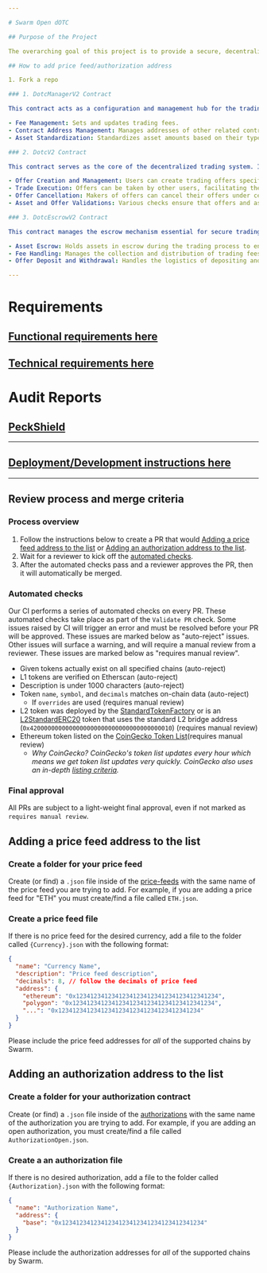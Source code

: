 ```yaml
---

# Swarm Open dOTC

## Purpose of the Project

The overarching goal of this project is to provide a secure, decentralized platform for trading various types of digital assets without needing a centralized authority. This approach enhances transparency, security, and trust among participants while also leveraging blockchain technology to automate many aspects of traditional OTC trading. By using smart contracts, the platform can reduce the risk of fraud, speed up transactions, and decrease the costs associated with trading, thereby making it accessible to a broader range of participants globally.

## How to add price feed/authorization address

1. Fork a repo

### 1. DotcManagerV2 Contract

This contract acts as a configuration and management hub for the trading platform, handling:

- Fee Management: Sets and updates trading fees.
- Contract Address Management: Manages addresses of other related contracts, such as the Dotc and Escrow contracts.
- Asset Standardization: Standardizes asset amounts based on their type and specific token standards to facilitate consistent and accurate trading operations.

### 2. DotcV2 Contract

This contract serves as the core of the decentralized trading system. It enables users to create, manage, and interact with trading offers in a decentralized manner. Key features include:

- Offer Creation and Management: Users can create trading offers specifying the assets they want to deposit and receive. Offers can be full or partial, catering to different trading needs.
- Trade Execution: Offers can be taken by other users, facilitating the exchange of assets according to the specified terms.
- Offer Cancellation: Makers of offers can cancel their offers under certain conditions, returning the deposited assets.
- Asset and Offer Validations: Various checks ensure that offers and assets meet specific criteria, preventing common errors such as zero amounts or invalid asset types.

### 3. DotcEscrowV2 Contract

This contract manages the escrow mechanism essential for secure trading:

- Asset Escrow: Holds assets in escrow during the trading process to ensure that they are only transferred upon successful trade completion.
- Fee Handling: Manages the collection and distribution of trading fees.
- Offer Deposit and Withdrawal: Handles the logistics of depositing and withdrawing assets for offers, ensuring that assets are only moved according to the rules of the platform.

---
```


# Requirements

## [Functional requirements here](docs/FunctionalRequirements)

## [Technical requirements here](docs/TechnicalRequirements/OpenDotc/v2)

# Audit Reports

## [PeckShield](docs/PeckShield-Audit-Report-dOTC-v1.0.pdf)

---

## [Deployment/Development instructions here](INSTRUCTIONS.md)

---

## Review process and merge criteria

### Process overview

1. Follow the instructions below to create a PR that would [Adding a price feed address to the list](#Adding-a-price-feed-address-to-the-list) or [Adding an authorization address to the list](#Adding-an-authorization-address-to-the-list).
2. Wait for a reviewer to kick off the [automated checks](#automated-checks).
3. After the automated checks pass and a reviewer approves the PR, then it will automatically be merged.

### Automated checks

Our CI performs a series of automated checks on every PR.
These automated checks take place as part of the `Validate PR` check.
Some issues raised by CI will trigger an error and must be resolved before your PR will be approved.
These issues are marked below as "auto-reject" issues.
Other issues will surface a warning, and will require a manual review from a reviewer.
These issues are marked below as "requires manual review".

- Given tokens actually exist on all specified chains (auto-reject)
- L1 tokens are verified on Etherscan (auto-reject)
- Description is under 1000 characters (auto-reject)
- Token `name`, `symbol`, and `decimals` matches on-chain data (auto-reject)
  - If `overrides` are used (requires manual review)
- L2 token was deployed by the [StandardTokenFactory](https://github.com/ethereum-optimism/optimism/blob/develop/packages/contracts/contracts/L2/messaging/L2StandardTokenFactory.sol) or is an [L2StandardERC20](https://github.com/ethereum-optimism/optimism/blob/develop/packages/contracts/contracts/standards/L2StandardERC20.sol) token that uses the standard L2 bridge address (`0x4200000000000000000000000000000000000010`) (requires manual review)
- Ethereum token listed on the [CoinGecko Token List](https://tokenlists.org/token-list?url=https://tokens.coingecko.com/uniswap/all.json)(requires manual review)
  - _Why CoinGecko? CoinGecko's token list updates every hour which means we get token list updates very quickly. CoinGecko also uses an in-depth [listing criteria](https://www.coingecko.com/en/methodology)._

### Final approval

All PRs are subject to a light-weight final approval, even if not marked as `requires manual review`.

## Adding a price feed address to the list

### Create a folder for your price feed

Create (or find) a `.json` file inside of the [price-feeds](https://github.com/SwarmMarkets/open-dotc/tree/master/price-feeds) with the same name of the price feed you are trying to add. For example, if you are adding a price feed for "ETH" you must create/find a file called `ETH.json`.

### Create a price feed file

If there is no price feed for the desired currency, add a file to the folder called `{Currency}.json` with the following format:

```json
{
  "name": "Currency Name",
  "description": "Price feed description",
  "decimals": 8, // follow the decimals of price feed
  "address": {
    "ethereum": "0x1234123412341234123412341234123412341234",
    "polygon": "0x1234123412341234123412341234123412341234",
    "...": "0x1234123412341234123412341234123412341234"
  }
}
```

Please include the price feed addresses for _all_ of the supported chains by Swarm.

## Adding an authorization address to the list

### Create a folder for your authorization contract

Create (or find) a `.json` file inside of the [authorizations](https://github.com/SwarmMarkets/open-dotc/tree/master/authorizations) with the same name of the authorization you are trying to add. For example, if you are adding an open authorization, you must create/find a file called `AuthorizationOpen.json`.

### Create a an authorization file

If there is no desired authorization, add a file to the folder called `{Authorization}.json` with the following format:

```json
{
  "name": "Authorization Name",
  "address": {
    "base": "0x1234123412341234123412341234123412341234"
  }
}
```

Please include the authorization addresses for _all_ of the supported chains by Swarm.
